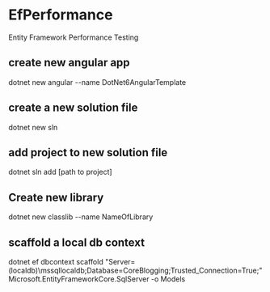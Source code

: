 # EfPerformance
Entity Framework Performance Testing



## create new angular app
dotnet new angular --name DotNet6AngularTemplate

## create a new solution file
dotnet new sln

## add project to new solution file
dotnet sln add [path to project]

## Create new library
dotnet new classlib --name NameOfLibrary

## scaffold a local db context
dotnet ef dbcontext scaffold "Server=(localdb)\mssqllocaldb;Database=CoreBlogging;Trusted_Connection=True;" Microsoft.EntityFrameworkCore.SqlServer -o Models

